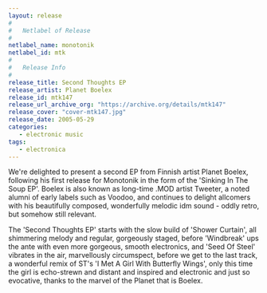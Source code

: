 ```yaml
---
layout: release
#
#   Netlabel of Release
#
netlabel_name: monotonik
netlabel_id: mtk
#
#   Release Info
#
release_title: Second Thoughts EP
release_artist: Planet Boelex
release_id: mtk147
release_url_archive_org: "https://archive.org/details/mtk147"
release_cover: "cover-mtk147.jpg"
release_date: 2005-05-29
categories:
   - electronic music
tags:
   - electronica
---
```

We're delighted to present a second EP from Finnish artist Planet Boelex,  following his first release for Monotonik in the form of the 'Sinking In The Soup EP'. Boelex is also known as long-time .MOD artist Tweeter, a noted alumni of early labels such as Voodoo, and continues to delight allcomers with his beautifully composed, wonderfully melodic idm sound - oddly retro, but somehow still relevant.

The 'Second Thoughts EP' starts with the slow build of 'Shower Curtain', all shimmering melody and regular, gorgeously staged, before 'Windbreak' ups the ante with even more gorgeous, smooth electronics, and 'Seed Of Steel' vibrates in the air, marvellously circumspect, before we get to the last track, a wonderful remix of ST's 'I Met A Girl With Butterfly Wings', only this time the girl is echo-strewn and distant and inspired and electronic and just so evocative, thanks to the marvel of the Planet that is Boelex.








